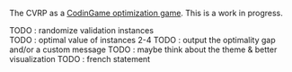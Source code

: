 The CVRP as a [CodinGame optimization game](https://www.codingame.com/contribute/view/89181c43909c21c7172daafc573c881c8d8c2). This is a work in progress.

TODO  : randomize validation instances  
TODO  : optimal value of instances 2-4
TODO  : output the optimality gap and/or a custom message
TODO  : maybe think about the theme & better visualization
TODO  : french statement  